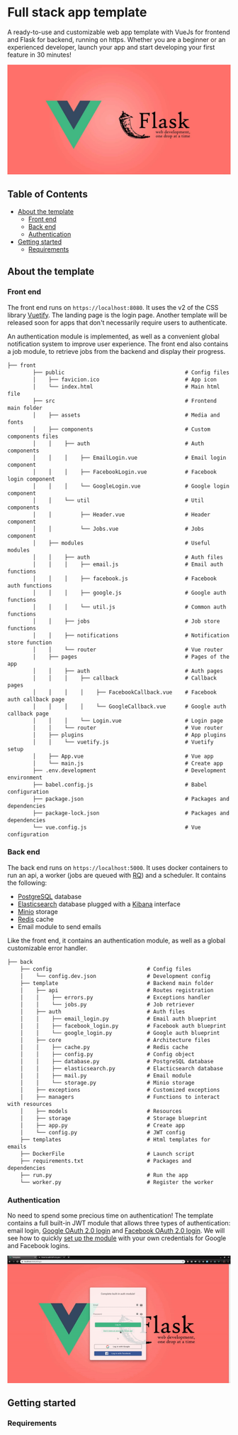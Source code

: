 
# Full stack app template

A ready-to-use and customizable web app template with VueJs for frontend and Flask for backend, running on https. Whether 
you are a beginner or an experienced developer, launch your app and start developing your first feature in 30 minutes!

![Banner](front/src/assets/banner.jpg)


## Table of Contents

<!--ts-->
   * [About the template](#about-the-template) 
        *  [Front end](#front-end)
        *  [Back end](#back-end)
        *  [Authentication](#authentication)
   * [Getting started](#getting-started) 
        *  [Requirements](#requirements)
<!--te-->


## About the template
### Front end
The front end runs on `https://localhost:8080`. It uses the v2 of the CSS library [Vuetify](https://vuetifyjs.com/en/). 
The landing page is the login page. Another template will be released soon for apps that don't necessarily require 
users to authenticate.

An authentication module is implemented, as well as a convenient global notification system to improve user experience.
The front end also contains a job module, to retrieve jobs from the backend and display their progress.  

    ├── front
            ├── public                                      # Config files
            │    ├── favicion.ico                           # App icon  
            │    └── index.html                             # Main html file
            ├── src                                         # Frontend main folder 
            │    ├── assets                                 # Media and fonts
            │    ├── components                             # Custom components files
            │    │    ├── auth                              # Auth components   
            │    │    │    ├── EmailLogin.vue               # Email login component
            │    │    │    ├── FacebookLogin.vue            # Facebook login component
            │    │    │    └── GoogleLogin.vue              # Google login component
            │    │    └── util                              # Util components
            │    │         ├── Header.vue                   # Header component
            │    │         └── Jobs.vue                     # Jobs component
            │    ├── modules                                # Useful modules
            │    │    ├── auth                              # Auth files
            │    │    │    ├── email.js                     # Email auth functions
            │    │    │    ├── facebook.js                  # Facebook auth functions
            │    │    │    ├── google.js                    # Google auth functions
            │    │    │    └── util.js                      # Common auth functions
            │    │    ├── jobs                              # Job store functions
            │    │    ├── notifications                     # Notification store function
            │    │    └── router                            # Vue router 
            │    ├── pages                                  # Pages of the app
            │    │    ├── auth                              # Auth pages
            │    │    │    ├── callback                     # Callback pages
            │    │    │    │    ├── FacebookCallback.vue    # Facebook auth callback page
            │    │    │    │    └── GoogleCallback.vue      # Google auth callback page
            │    │    │    └── Login.vue                    # Login page
            │    │    └── router                            # Vue router 
            │    ├── plugins                                # App plugins
            │    │    └── vuetify.js                        # Vuetify setup
            │    ├── App.vue                                # Vue app
            │    └── main.js                                # Create app
            ├── .env.development                            # Development environment
            ├── babel.config.js                             # Babel configuration
            ├── package.json                                # Packages and dependencies
            ├── package-lock.json                           # Packages and dependencies
            └── vue.config.js                               # Vue configuration
        
### Back end
The back end runs on `https://localhost:5000`. It uses docker containers to run an api, a worker (jobs are queued with 
[RQ](https://python-rq.org/)) and a scheduler. It contains the following:
* [PostgreSQL](https://www.postgresql.org/) database
* [Elasticsearch](https://www.elastic.co/start) database plugged with a [Kibana](https://www.elastic.co/products/kibana) 
interface
* [Minio](https://min.io/) storage 
* [Redis](https://redis.io/) cache
* Email module to send emails

Like the front end, it contains an authentication module, as well as a global customizable error handler.

    ├── back
        ├── config                              # Config files
        │    └── config.dev.json                # Development config
        ├── template                            # Backend main folder 
        │    ├── api                            # Routes registration
        │    │    ├── errors.py                 # Exceptions handler  
        │    │    └── jobs.py                   # Job retriever
        │    ├── auth                           # Auth files
        │    │    ├── email_login.py            # Email auth blueprint        
        │    │    ├── facebook_login.py         # Facebook auth blueprint
        │    │    └── google_login.py           # Google auth blueprint
        │    ├── core                           # Architecture files
        │    │    ├── cache.py                  # Redis cache
        │    │    ├── config.py                 # Config object
        │    │    ├── database.py               # PostgreSQL database
        │    │    ├── elasticsearch.py          # Elacticsearch database
        │    │    ├── mail.py                   # Email module
        │    │    └── storage.py                # Minio storage
        │    ├── exceptions                     # Customized exceptions
        │    ├── managers                       # Functions to interact with resources
        │    ├── models                         # Resources
        │    ├── storage                        # Storage blueprint
        │    ├── app.py                         # Create app
        │    └── config.py                      # JWT config
        ├── templates                           # Html templates for emails
        ├── DockerFile                          # Launch script
        ├── requirements.txt                    # Packages and dependencies
        ├── run.py                              # Run the app
        └── worker.py                           # Register the worker
        
### Authentication
No need to spend some precious time on authentication! The template contains a full built-in JWT module that allows three
types of authentication: email login, [Google OAuth 2.0 login](https://developers.google.com/identity/protocols/OAuth2)
and [Facebook OAuth 2.0 login](https://developers.facebook.com/docs/facebook-login/manually-build-a-login-flow). We will 
see how to quickly [set up the module](#set-up-authentication-module) with your own credentials for Google and Facebook
logins.

![Login gif](screenshots/login.gif)

## Getting started
### Requirements


